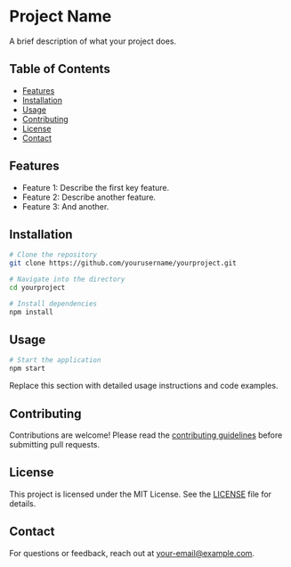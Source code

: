 # Project Name

A brief description of what your project does.

## Table of Contents

- [Features](#features)
- [Installation](#installation)
- [Usage](#usage)
- [Contributing](#contributing)
- [License](#license)
- [Contact](#contact)

## Features

- Feature 1: Describe the first key feature.
- Feature 2: Describe another feature.
- Feature 3: And another.

## Installation

```bash
# Clone the repository
git clone https://github.com/yourusername/yourproject.git

# Navigate into the directory
cd yourproject

# Install dependencies
npm install
```

## Usage

```bash
# Start the application
npm start
```

Replace this section with detailed usage instructions and code examples.

## Contributing

Contributions are welcome! Please read the [contributing guidelines](CONTRIBUTING.md) before submitting pull requests.

## License

This project is licensed under the MIT License. See the [LICENSE](LICENSE) file for details.

## Contact

For questions or feedback, reach out at [your-email@example.com](mailto:your-email@example.com).
